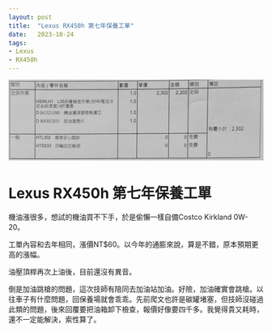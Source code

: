 ```yaml
---
layout: post
title:  "Lexus RX450h 第七年保養工單"
date:   2023-10-24
tags:
- Lexus
- RX450h
---
```

![Lexus RX450h 第七年保養工單](/media/2023-10-24-Lexus-RX450h-maintenance.png)

# Lexus RX450h 第七年保養工單

機油漲很多，想試的機油買不下手，於是偷懶一樣自備Costco Kirkland 0W-20。

工單內容和去年相同，漲價NT$60。以今年的通膨來說，算是不錯，原本預期更高的漲幅。

油壓頂桿再次上油後，目前還沒有異音。

倒是加油跳槍的問題，這次技師有陪同去加油站加油。好險，加油確實會跳槍。以往車子有什麼問題，回保養場就會乖乖。先前爬文也許是碳罐堵塞，但技師沒碰過此類的問題，後來回覆要把油箱卸下檢查，報價好像要四千多。我覺得貴又耗時，還不一定能解決，索性算了。